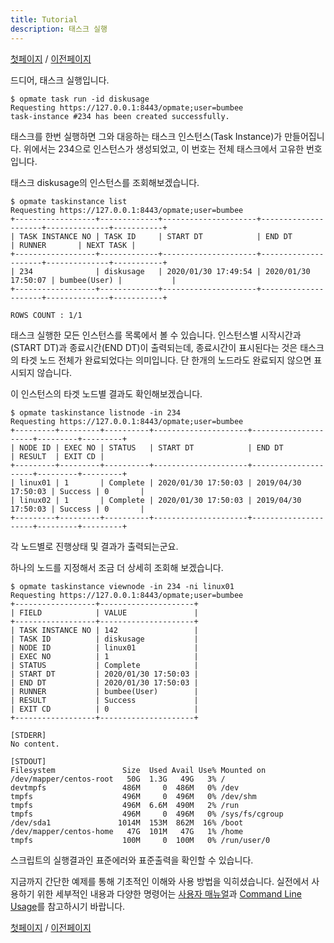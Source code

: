 ```yaml
---
title: Tutorial
description: 태스크 실행
---
```


[첫페이지](QuickTutorial.md) / [이전페이지](QuickTutorial5.md)

드디어, 태스크 실행입니다.

```
$ opmate task run -id diskusage
Requesting https://127.0.0.1:8443/opmate;user=bumbee
task-instance #234 has been created successfully.
```

태스크를 한번 실행하면 그와 대응하는 태스크 인스턴스(Task Instance)가 만들어집니다.
위에서는 234으로 인스턴스가 생성되었고, 이 번호는 전체 태스크에서 고유한 번호입니다.

태스크 diskusage의 인스턴스를 조회해보겠습니다.

```
$ opmate taskinstance list 
Requesting https://127.0.0.1:8443/opmate;user=bumbee
+------------------+-------------+---------------------+---------------------+--------------+-----------+
| TASK INSTANCE NO | TASK ID     | START DT            | END DT              | RUNNER       | NEXT TASK |
+------------------+-------------+---------------------+---------------------+--------------+-----------+
| 234              | diskusage   | 2020/01/30 17:49:54 | 2020/01/30 17:50:07 | bumbee(User) |           |
+------------------+-------------+---------------------+---------------------+--------------+-----------+

ROWS COUNT : 1/1
```

태스크 실행한 모든 인스턴스를 목록에서 볼 수 있습니다.
인스턴스별 시작시간과(START DT)과 종료시간(END DT)이 출력되는데, 종료시간이 표시된다는 것은 태스크의 타겟 노드 전체가 완료되었다는 의미입니다.
단 한개의 노드라도 완료되지 않으면 표시되지 않습니다.

이 인스턴스의 타겟 노드별 결과도 확인해보겠습니다.

```
$ opmate taskinstance listnode -in 234
Requesting https://127.0.0.1:8443/opmate;user=bumbee
+---------+---------+----------+---------------------+---------------------+---------+---------+
| NODE ID | EXEC NO | STATUS   | START DT            | END DT              | RESULT  | EXIT CD |
+---------+---------+----------+---------------------+---------------------+---------+---------+
| linux01 | 1       | Complete | 2020/01/30 17:50:03 | 2019/04/30 17:50:03 | Success | 0       |
| linux02 | 1       | Complete | 2020/01/30 17:50:03 | 2019/04/30 17:50:03 | Success | 0       |
+---------+---------+----------+---------------------+---------------------+---------+---------+
```

각 노드별로 진행상태 및 결과가 출력되는군요.

하나의 노드를 지정해서 조금 더 상세히 조회해 보겠습니다.

```
$ opmate taskinstance viewnode -in 234 -ni linux01
Requesting https://127.0.0.1:8443/opmate;user=bumbee
+------------------+---------------------+
| FIELD            | VALUE               |
+------------------+---------------------+
| TASK INSTANCE NO | 142                 |
| TASK ID          | diskusage           |
| NODE ID          | linux01             |
| EXEC NO          | 1                   |
| STATUS           | Complete            |
| START DT         | 2020/01/30 17:50:03 |
| END DT           | 2020/01/30 17:50:03 |
| RUNNER           | bumbee(User)        |
| RESULT           | Success             |
| EXIT CD          | 0                   |
+------------------+---------------------+

[STDERR]
No content.

[STDOUT]
Filesystem               Size  Used Avail Use% Mounted on
/dev/mapper/centos-root   50G  1.3G   49G   3% /
devtmpfs                 486M     0  486M   0% /dev
tmpfs                    496M     0  496M   0% /dev/shm
tmpfs                    496M  6.6M  490M   2% /run
tmpfs                    496M     0  496M   0% /sys/fs/cgroup
/dev/sda1               1014M  153M  862M  16% /boot
/dev/mapper/centos-home   47G  101M   47G   1% /home
tmpfs                    100M     0  100M   0% /run/user/0
```

스크립트의 실행결과인 표준에러와 표준출력을 확인할 수 있습니다.

지금까지 간단한 예제를 통해 기초적인 이해와 사용 방법을 익히셨습니다.
실전에서 사용하기 위한 세부적인 내용과 다양한 명령어는 [사용자 매뉴얼](Overview.md)과 [Command Line Usage](CliUsage.md)를 참고하시기 바랍니다.

[첫페이지](QuickTutorial.md) / [이전페이지](QuickTutorial5.md)

